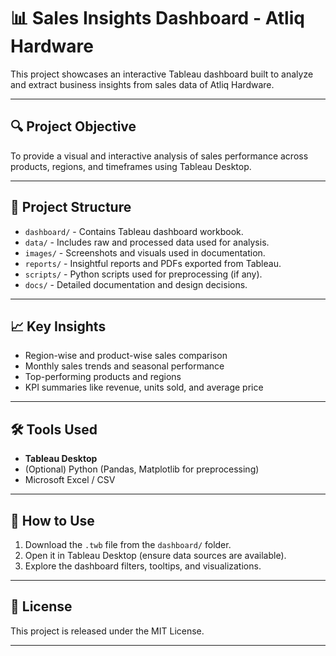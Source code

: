 # 📊 Sales Insights Dashboard - Atliq Hardware

This project showcases an interactive Tableau dashboard built to analyze and extract business insights from sales data of Atliq Hardware.

---

## 🔍 Project Objective

To provide a visual and interactive analysis of sales performance across products, regions, and timeframes using Tableau Desktop.

---

## 📁 Project Structure

- `dashboard/` - Contains Tableau dashboard workbook.
- `data/` - Includes raw and processed data used for analysis.
- `images/` - Screenshots and visuals used in documentation.
- `reports/` - Insightful reports and PDFs exported from Tableau.
- `scripts/` - Python scripts used for preprocessing (if any).
- `docs/` - Detailed documentation and design decisions.

---

## 📈 Key Insights

- Region-wise and product-wise sales comparison
- Monthly sales trends and seasonal performance
- Top-performing products and regions
- KPI summaries like revenue, units sold, and average price

---

## 🛠️ Tools Used

- **Tableau Desktop**
- (Optional) Python (Pandas, Matplotlib for preprocessing)
- Microsoft Excel / CSV

---

## 📑 How to Use

1. Download the `.twb` file from the `dashboard/` folder.
2. Open it in Tableau Desktop (ensure data sources are available).
3. Explore the dashboard filters, tooltips, and visualizations.

---

## 📃 License

This project is released under the MIT License.

---

